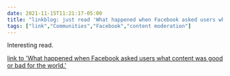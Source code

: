 ```yaml
---
date: 2021-11-15T11:21:17-05:00
title: "linkblog: just read 'What happened when Facebook asked users what content was good or bad for the world.'"
tags: ["link","Communities","Facebook","content moderation"]
---
```

Interesting read.
 
[link to 'What happened when Facebook asked users what content was good or bad for the world.'](https://slate.com/technology/2021/11/facebook-good-bad-for-the-world-gftw-bftw.html?via=rss)
